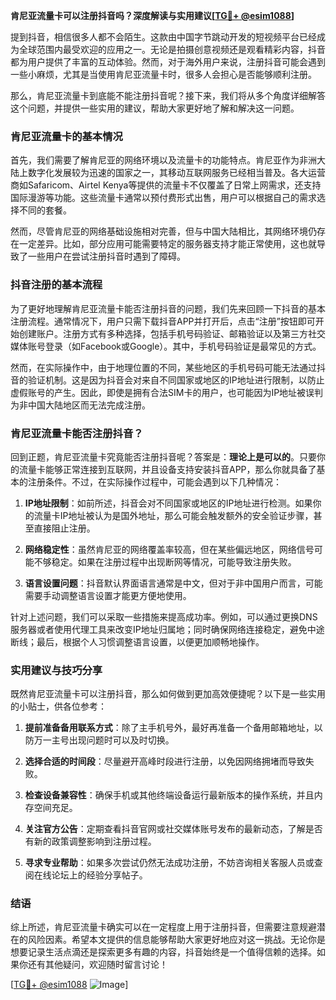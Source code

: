 **肯尼亚流量卡可以注册抖音吗？深度解读与实用建议[[TG💪+ @esim1088](https://t.me/s/esim1088)]**

提到抖音，相信很多人都不会陌生。这款由中国字节跳动开发的短视频平台已经成为全球范围内最受欢迎的应用之一。无论是拍摄创意视频还是观看精彩内容，抖音都为用户提供了丰富的互动体验。然而，对于海外用户来说，注册抖音可能会遇到一些小麻烦，尤其是当使用肯尼亚流量卡时，很多人会担心是否能够顺利注册。

那么，肯尼亚流量卡到底能不能注册抖音呢？接下来，我们将从多个角度详细解答这个问题，并提供一些实用的建议，帮助大家更好地了解和解决这一问题。

### 肯尼亚流量卡的基本情况

首先，我们需要了解肯尼亚的网络环境以及流量卡的功能特点。肯尼亚作为非洲大陆上数字化发展较为迅速的国家之一，其移动互联网服务已经相当普及。各大运营商如Safaricom、Airtel Kenya等提供的流量卡不仅覆盖了日常上网需求，还支持国际漫游等功能。这些流量卡通常以预付费形式出售，用户可以根据自己的需求选择不同的套餐。

然而，尽管肯尼亚的网络基础设施相对完善，但与中国大陆相比，其网络环境仍存在一定差异。比如，部分应用可能需要特定的服务器支持才能正常使用，这也就导致了一些用户在尝试注册抖音时遇到了障碍。

### 抖音注册的基本流程

为了更好地理解肯尼亚流量卡能否注册抖音的问题，我们先来回顾一下抖音的基本注册流程。通常情况下，用户只需下载抖音APP并打开后，点击“注册”按钮即可开始创建账户。注册方式有多种选择，包括手机号码验证、邮箱验证以及第三方社交媒体账号登录（如Facebook或Google）。其中，手机号码验证是最常见的方式。

然而，在实际操作中，由于地理位置的不同，某些地区的手机号码可能无法通过抖音的验证机制。这是因为抖音会对来自不同国家或地区的IP地址进行限制，以防止虚假账号的产生。因此，即使是拥有合法SIM卡的用户，也可能因为IP地址被误判为非中国大陆地区而无法完成注册。

### 肯尼亚流量卡能否注册抖音？

回到正题，肯尼亚流量卡究竟能否注册抖音呢？答案是：**理论上是可以的**。只要你的流量卡能够正常连接到互联网，并且设备支持安装抖音APP，那么你就具备了基本的注册条件。不过，在实际操作过程中，可能会遇到以下几种情况：

1. **IP地址限制**：如前所述，抖音会对不同国家或地区的IP地址进行检测。如果你的流量卡IP地址被认为是国外地址，那么可能会触发额外的安全验证步骤，甚至直接阻止注册。

2. **网络稳定性**：虽然肯尼亚的网络覆盖率较高，但在某些偏远地区，网络信号可能不够稳定。如果在注册过程中出现断网等情况，可能导致注册失败。

3. **语言设置问题**：抖音默认界面语言通常是中文，但对于非中国用户而言，可能需要手动调整语言设置才能更方便地使用。

针对上述问题，我们可以采取一些措施来提高成功率。例如，可以通过更换DNS服务器或者使用代理工具来改变IP地址归属地；同时确保网络连接稳定，避免中途断线；最后，根据个人习惯调整语言设置，以便更加顺畅地操作。

### 实用建议与技巧分享

既然肯尼亚流量卡可以注册抖音，那么如何做到更加高效便捷呢？以下是一些实用的小贴士，供各位参考：

1. **提前准备备用联系方式**：除了主手机号外，最好再准备一个备用邮箱地址，以防万一主号出现问题时可以及时切换。

2. **选择合适的时间段**：尽量避开高峰时段进行注册，以免因网络拥堵而导致失败。

3. **检查设备兼容性**：确保手机或其他终端设备运行最新版本的操作系统，并且内存空间充足。

4. **关注官方公告**：定期查看抖音官网或社交媒体账号发布的最新动态，了解是否有新的政策调整影响到注册过程。

5. **寻求专业帮助**：如果多次尝试仍然无法成功注册，不妨咨询相关客服人员或查阅在线论坛上的经验分享帖子。

### 结语

综上所述，肯尼亚流量卡确实可以在一定程度上用于注册抖音，但需要注意规避潜在的风险因素。希望本文提供的信息能够帮助大家更好地应对这一挑战。无论你是想要记录生活点滴还是探索更多有趣的内容，抖音始终是一个值得信赖的选择。如果你还有其他疑问，欢迎随时留言讨论！

[[TG💪+ @esim1088](https://t.me/s/esim1088) ![Image](https://i.postimg.cc/4NQfJmqS/Snipaste-2025-05-13-00-14-12.png)]